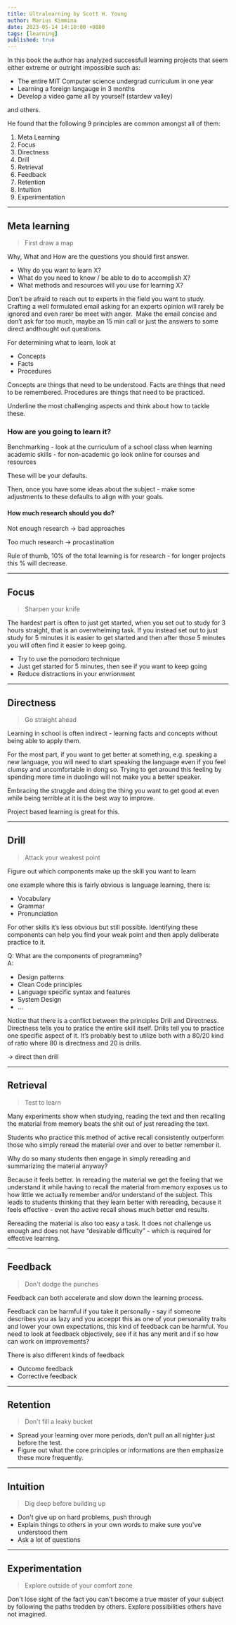 ```yaml
---
title: Ultralearning by Scott H. Young
author: Marius Kimmina
date: 2023-05-14 14:10:00 +0800
tags: [learning]
published: true
---
```


In this book the author has analyzed successfull learning projects that seem either extreme or outright impossible such as:

* The entire MIT Computer science undergrad curriculum in one year
* Learning a foreign langauge in 3 months
* Develop a video game all by yourself (stardew valley)

and others.

He found that the following 9 principles are common amongst all of them:

1. Meta Learning
2. Focus
3. Directness
4. Drill
5. Retrieval
6. Feedback
7. Retention
8. Intuition
9. Experimentation

---

## Meta learning

> First draw a map

Why, What and How are the questions you should first answer.

* Why do you want to learn X?
* What do you need to know / be able to do to accomplish X?
* What methods and resources will you use for learning X?

Don’t be afraid to reach out to experts in the field you want to study. Crafting a well formulated email asking for an experts opinion will rarely be ignored and even rarer be meet with anger.  Make the email concise and don’t ask for too much, maybe an 15 min call or just the answers to some direct andthought out questions.

For determining what to learn, look at 
- Concepts
- Facts
- Procedures

Concepts are things that need to be understood.
Facts are things that need to be remembered.
Procedures are things that need to be practiced.

Underline the most challenging aspects and think about how to tackle these.

### How are you going to learn it?

Benchmarking - look at the curriculum of a school class when learning academic skills - for non-academic go look online for courses and resources

These will be your defaults.

Then, once you have some ideas about the subject - make some adjustments to these defaults to align with your goals.


#### How much research should you do?

Not enough research → bad approaches

Too much research → procastination

Rule of thumb, 10% of the total learning is for research - for longer projects this % will decrease.

---

## Focus

> Sharpen your knife

The hardest part is often to just get started, when you set out to study for 3 hours straight, that is an overwhelming task. If you instead set out to just study for 5 minutes it is easier to get started and then after those 5 minutes you will often find it easier to keep going.
  
* Try to use the pomodoro technique
* Just get started for 5 minutes, then see if you want to keep going
* Reduce distractions in your envrionment

---

## Directness

> Go straight ahead

Learning in school is often indirect - learning facts and concepts without being able to apply them.

For the most part, if you want to get better at something, e.g. speaking a new language, you will need to start speaking the language even if you feel clumsy and uncomfortable in dong so. Trying to get around this feeling by spending more time in duolingo will not make you a better speaker. 

Embracing the struggle and doing the thing you want to get good at even while being terrible at it is the best way to improve.

Project based learning is great for this.

---

## Drill

> Attack your weakest point

Figure out which components make up the skill you want to learn

one example where this is fairly obvious is language learning, there is:

-   Vocabulary
-   Grammar
-   Pronunciation

For other skills it’s less obvious but still possible. Identifying these components can help you find your weak point and then apply deliberate practice to it.


Q: What are the components of programming?  
A:
-   Design patterns
-   Clean Code principles
-   Language specific syntax and features
-   System Design
-   ...

  
Notice that there is a conflict between the principles Drill and Directness.
Directness tells you to pratice the entire skill itself. Drills tell you to practice one specific aspect of it.
It’s probably best to utilize both with a 80/20 kind of ratio where 80 is directness and 20 is drills.

→ direct then drill

---

## Retrieval

> Test to learn

Many experiments show when studying, reading the text and then recalling the material from memory beats the shit out of just rereading the text.

Students who practice this method of active recall consistently outperform those who simply reread the material over and over to better remember it.

Why do so many students then engage in simply rereading and summarizing the material anyway?

Because it feels better. In rereading the material we get the feeling that we understand it while having to recall the material from memory exposes us to how little we actually remember and/or understand of the subject. This leads to students thinking that they learn better with rereading, because it feels effective - even tho active recall shows much better end results.
  

Rereading the material is also too easy a task. It does not challenge us enough and does not have “desirable difficulty” - which is required for effective learning.

---

## Feedback

> Don't dodge the punches

Feedback can both accelerate and slow down the learning process.

Feedback can be harmful if you take it personally - say if someone describes you as lazy and you acceppt this as one of your personality traits and lower your own expectations, this kind of feedback can be harmful. 
You need to look at feedback objectively, see if it has any merit and if so how can work on improvements?

There is also different kinds of feedback
* Outcome feedback
* Corrective feedback

---

## Retention

> Don't fill a leaky bucket

* Spread your learning over more periods, don't pull an all nighter just before the test.
* Figure out what the core principles or informations are then emphasize these more frequently.

---

## Intuition

> Dig deep before building up

* Don't give up on hard problems, push through
* Explain things to others in your own words to make sure you've understood them
* Ask a lot of questions

---

## Experimentation

> Explore outside of your comfort zone

Don't lose sight of the fact you can't become a true master of your subject by following the paths trodden by others. Explore possibilities others have not imagined.

